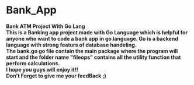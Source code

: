 # Bank_App
<b>Bank ATM Project With Go Lang<b>
<br>
This is a Banking app project made with Go Language which is helpful for anyone who want to 
code a bank app in go language. Go is a backend language with strong featurs of database handeling.
<br>
The bank.go go file contain the main package where the program will start and the folder name "fileops" contains all the utility function that perform calculations.
<br>
    I hope you guys will enjoy it!!
<br>
        Don't Forget to give me your feedBack ;)
